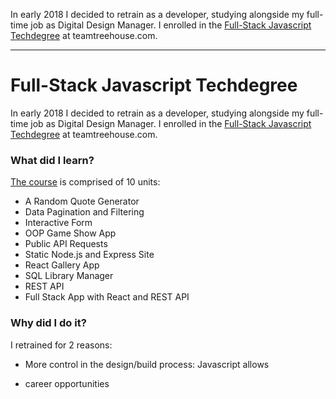 In early 2018 I decided to retrain as a developer, studying alongside my full-time job as Digital Design Manager. I enrolled in the <a href="https://teamtreehouse.com/techdegree/full-stack-javascript">Full-Stack Javascript Techdegree</a> at teamtreehouse.com.

---

# Full-Stack Javascript Techdegree

In early 2018 I decided to retrain as a developer, studying alongside my full-time job as Digital Design Manager. I enrolled in the <a href="https://teamtreehouse.com/techdegree/full-stack-javascript">Full-Stack Javascript Techdegree</a> at teamtreehouse.com.

### What did I learn?

<a href="https://teamtreehouse.com/techdegree/full-stack-javascript">The course</a> is comprised of 10 units:

- A Random Quote Generator
- Data Pagination and Filtering
- Interactive Form
- OOP Game Show App
- Public API Requests
- Static Node.js and Express Site
- React Gallery App
- SQL Library Manager
- REST API
- Full Stack App with React and REST API

### Why did I do it?

I retrained for 2 reasons:

- More control in the design/build process: Javascript allows

- career opportunities

